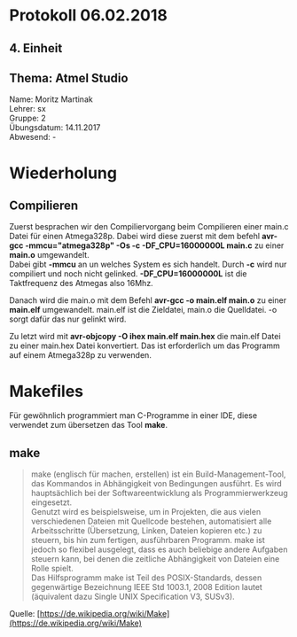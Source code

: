 # Protokoll 06.02.2018  

## 4. Einheit  

## Thema: Atmel Studio

Name: Moritz Martinak  
Lehrer: sx  
Gruppe: 2  
Übungsdatum: 14.11.2017  
Abwesend: -  

# Wiederholung  

## Compilieren  

Zuerst besprachen wir den Compiliervorgang beim Compilieren einer main.c Datei für einen Atmega328p.
Dabei wird diese zuerst mit dem befehl **avr-gcc -mmcu="atmega328p" -Os -c -DF_CPU=16000000L main.c** zu einer **main.o** umgewandelt.  
Dabei gibt **-mmcu** an un welches System es sich handelt. Durch **-c** wird nur compiliert und noch nicht gelinked. **-DF_CPU=16000000L** ist die Taktfrequenz des Atmegas also 16Mhz.  

Danach wird die main.o mit dem Befehl **avr-gcc -o main.elf main.o** zu einer **main.elf** umgewandelt. main.elf ist die Zieldatei, main.o die Quelldatei. -o sorgt dafür das nur gelinkt wird.

Zu letzt wird mit **avr-objcopy -O ihex main.elf main.hex** die main.elf Datei zu einer main.hex Datei konvertiert. Das ist erforderlich um das Programm auf einem Atmega328p zu verwenden.

# Makefiles  

Für gewöhnlich programmiert man C-Programme in einer IDE, diese verwendet zum übersetzen das Tool **make**. 

## make

> make (englisch für machen, erstellen) ist ein Build-Management-Tool, das Kommandos in Abhängigkeit von Bedingungen ausführt.     Es wird hauptsächlich bei der Softwareentwicklung als Programmierwerkzeug eingesetzt.  
Genutzt wird es beispielsweise, um in Projekten, die aus vielen verschiedenen Dateien mit Quellcode bestehen, automatisiert alle Arbeitsschritte (Übersetzung, Linken, Dateien kopieren etc.) zu steuern, bis hin zum fertigen, ausführbaren Programm. make ist jedoch so flexibel ausgelegt, dass es auch beliebige andere Aufgaben steuern kann, bei denen die zeitliche Abhängigkeit von Dateien eine Rolle spielt.  
Das Hilfsprogramm make ist Teil des POSIX-Standards, dessen gegenwärtige Bezeichnung IEEE Std 1003.1, 2008 Edition lautet (äquivalent dazu Single UNIX Specification V3, SUSv3).  

Quelle: [https://de.wikipedia.org/wiki/Make](https://de.wikipedia.org/wiki/Make)


